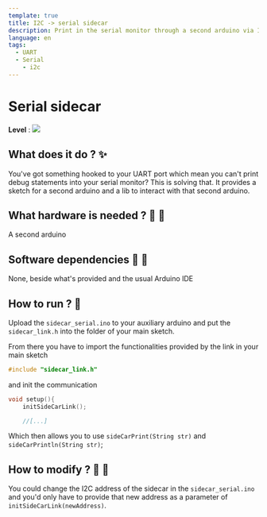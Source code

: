 ```yaml
---
template: true
title: I2C -> serial sidecar
description: Print in the serial monitor through a second arduino via I2C
language: en
tags:
  - UART
  - Serial
	- i2c
---
```


# Serial sidecar

**Level** : ![](https://img.shields.io/badge/Level-Intermediate-yellow)

## What does it do ? ✨

You've got something hooked to your UART port which mean you can't print debug statements into your serial monitor? This is solving that. It provides a sketch for a second arduino and a lib to interact with that second arduino.

## What hardware is needed ? 💾 🔌

A second arduino

## Software dependencies 🌈 📂

None, beside what's provided and the usual Arduino IDE

## How to run ? 🚀

Upload the `sidecar_serial.ino` to your auxiliary arduino and put the `sidecar_link.h` into the folder of your main sketch.

From there you have to import the functionalities provided by the link in your main sketch

```cpp
#include "sidecar_link.h"
```

and init the communication

```cpp
void setup(){
	initSideCarLink();

	//[...]
```

Which then allows you to use `sideCarPrint(String str)` and `sideCarPrintln(String str)`;

## How to modify ? 🔩 🔨

You could change the I2C address of the sidecar in the `sidecar_serial.ino` and you'd only have to provide that new address as a parameter of `initSideCarLink(newAddress)`.
